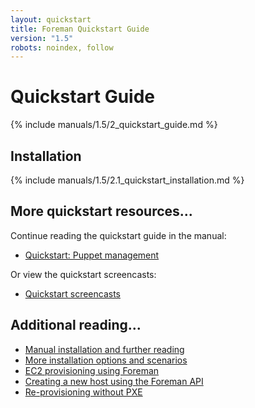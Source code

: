 ```yaml
---
layout: quickstart
title: Foreman Quickstart Guide
version: "1.5"
robots: noindex, follow
---
```


# Quickstart Guide

{% include manuals/1.5/2_quickstart_guide.md %}

## Installation

{% include manuals/1.5/2.1_quickstart_installation.md %}

## More quickstart resources...

Continue reading the quickstart guide in the manual:

* [Quickstart: Puppet management](/manuals/1.5/index.html#2.2PuppetManagement)

Or view the quickstart screencasts:

* [Quickstart screencasts](/media.html#screencasts)

## Additional reading...

* [Manual installation and further reading](/manuals/1.5/index.html)
* [More installation options and scenarios](/manuals/1.5/index.html#3.2.2InstallerOptions)
* [EC2 provisioning using Foreman](/2012/05/ec2-provisioning-using-foreman.html)
* [Creating a new host using the Foreman API](/2012/01/creating-new-host-using-foreman-api.html)
* [Re-provisioning without PXE](/2012/01/re-provision-host-without-pxeboot.html)
